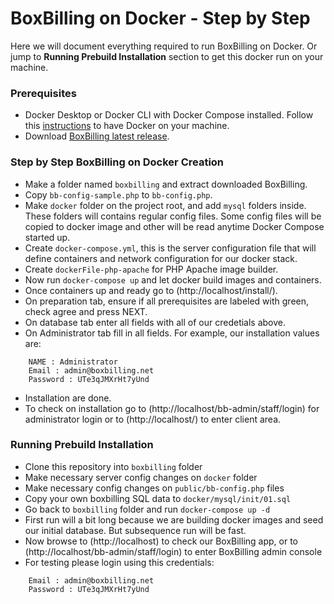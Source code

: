# BoxBilling on Docker - Step by Step

Here we will document everything required to run BoxBilling on Docker. Or jump to **Running Prebuild Installation** section to get this docker run on your machine.

### Prerequisites

- Docker Desktop or Docker CLI with Docker Compose installed. Follow this [instructions](https://www.docker.com/get-started) to have Docker on your machine.
- Download [BoxBilling latest release](https://www.boxbilling.org/).

### Step by Step BoxBilling on Docker Creation
- Make a folder named `boxbilling` and extract downloaded BoxBilling.
- Copy `bb-config-sample.php` to `bb-config.php`.
- Make `docker` folder on the project root, and add `mysql` folders inside. These folders will contains regular config files. Some config files will be copied to docker image and other will be read anytime Docker Compose started up.
- Create `docker-compose.yml`, this is the server configuration file that will define containers and network configuration for our docker stack.
- Create `dockerFile-php-apache` for PHP Apache image builder.
- Now run `docker-compose up` and let docker build images and containers.
- Once containers up and ready go to (http://localhost/install/).
- On preparation tab, ensure if all prerequisites are labeled with green, check agree and press NEXT.
- On database tab enter all fields with all of our credetials above.
- On Administrator tab fill in all fields. For example, our installation values are:
```
    NAME : Administrator
    Email : admin@boxbilling.net
    Password : UTe3qJMXrHt7yUnd
```
- Installation are done.
- To check on installation go to (http://localhost/bb-admin/staff/login) for administrator login or to (http://localhost/) to enter client area.

### Running Prebuild Installation

- Clone this repository into `boxbilling` folder
- Make necessary server config changes on `docker` folder
- Make necessary config changes on `public/bb-config.php` files
- Copy your own boxbilling SQL data to `docker/mysql/init/01.sql`
- Go back to `boxbilling` folder and run `docker-compose up -d`
- First run will a bit long because we are building docker images and seed our initial database. But subsequence run will be fast.
- Now browse to (http://localhost) to check our BoxBilling app, or to (http://localhost/bb-admin/staff/login) to enter BoxBilling admin console
- For testing please login using this credentials:
```
    Email : admin@boxbilling.net
    Password : UTe3qJMXrHt7yUnd
```
